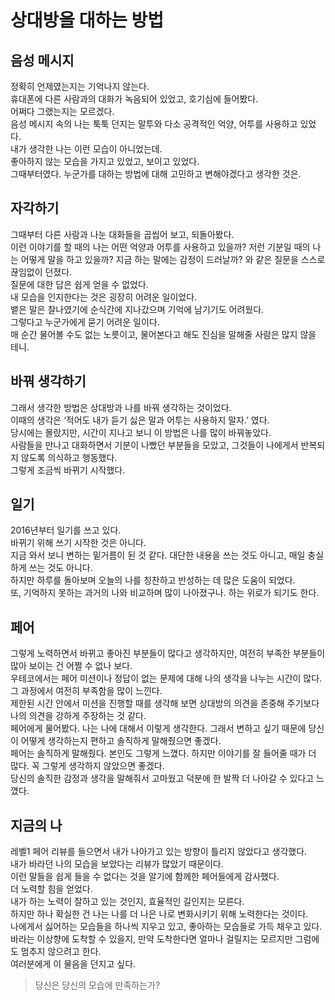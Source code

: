 # 상대방을 대하는 방법
## 음성 메시지
정확히 언제였는지는 기억나지 않는다.  
휴대폰에 다른 사람과의 대화가 녹음되어 있었고, 호기심에 들어봤다.  
어쩌다 그랬는지는 모르겠다.  
음성 메시지 속의 나는 툭툭 던지는 말투와 다소 공격적인 억양, 어투를 사용하고 있었다.  
내가 생각한 나는 이런 모습이 아니었는데.  
좋아하지 않는 모습을 가지고 있었고, 보이고 있었다.  
그때부터였다. 누군가를 대하는 방법에 대해 고민하고 변해야겠다고 생각한 것은.  

## 자각하기
그때부터 다른 사람과 나눈 대화들을 곱씹어 보고, 되돌아봤다.  
이런 이야기를 할 때의 나는 어떤 억양과 어투를 사용하고 있을까? 저런 기분일 때의 나는 어떻게 말을 하고 있을까? 지금 하는 말에는 감정이 드러날까? 와 같은 질문을 스스로 끊임없이 던졌다.  
질문에 대한 답은 쉽게 얻을 수 없었다.  
내 모습을 인지한다는 것은 굉장히 어려운 일이었다.  
뱉은 말은 찰나였기에 순식간에 지나갔으며 기억에 남기기도 어려웠다.  
그렇다고 누군가에게 묻기 어려운 일이다.  
매 순간 물어볼 수도 없는 노릇이고, 물어본다고 해도 진심을 말해줄 사람은 많지 않을 테니.  

## 바꿔 생각하기
그래서 생각한 방법은 상대방과 나를 바꿔 생각하는 것이었다.  
이때의 생각은 ‘적어도 내가 듣기 싫은 말과 어투는 사용하지 말자.’ 였다.  
당시에는 몰랐지만, 시간이 지나고 보니 이 방법은 나를 많이 바꿔놓았다.  
사람들을 만나고 대화하면서 기분이 나빴던 부분들을 모았고, 그것들이 나에게서 반복되지 않도록 의식하고 행동했다.  
그렇게 조금씩 바뀌기 시작했다.  

## 일기
2016년부터 일기를 쓰고 있다.  
바뀌기 위해 쓰기 시작한 것은 아니다.  
지금 와서 보니 변하는 밑거름이 된 것 같다.
대단한 내용을 쓰는 것도 아니고, 매일 충실하게 쓰는 것도 아니다.  
하지만 하루를 돌아보며 오늘의 나를 칭찬하고 반성하는 데 많은 도움이 되었다.  
또, 기억하지 못하는 과거의 나와 비교하며 많이 나아졌구나. 하는 위로가 되기도 한다.  

## 페어
그렇게 노력하면서 바뀌고 좋아진 부분들이 많다고 생각하지만, 여전히 부족한 부분들이 많아 보이는 건 어쩔 수 없나 보다.  
우테코에서는 페어 미션이나 정답이 없는 문제에 대해 나의 생각을 나누는 시간이 많다.  
그 과정에서 여전히 부족함을 많이 느낀다.  
제한된 시간 안에서 미션을 진행할 때를 생각해 보면 상대방의 의견을 존중해 주기보다 나의 의견을 강하게 주장하는 것 같다.  
페어에게 물어봤다. 나는 나에 대해서 이렇게 생각한다. 그래서 변하고 싶기 때문에 당신이 어떻게 생각하는지 편하고 솔직하게 말해줬으면 좋겠다.  
페어는 솔직하게 말해줬다. 본인도 그렇게 느꼈다. 하지만 이야기를 잘 들어줄 때가 더 많다. 꼭 그렇게 생각하지 않았으면 좋겠다.  
당신의 솔직한 감정과 생각을 말해줘서 고마웠고 덕분에 한 발짝 더 나아갈 수 있다고 느꼈다.  


## 지금의 나
레벨1 페어 리뷰를 들으면서 내가 나아가고 있는 방향이 틀리지 않았다고 생각했다.  
내가 바라던 나의 모습을 보았다는 리뷰가 많았기 때문이다.  
이런 말들을 쉽게 들을 수 없다는 것을 알기에 함께한 페어들에게 감사했다.  
더 노력할 힘을 얻었다.  
내가 하는 노력이 잘하고 있는 것인지, 효율적인 길인지는 모른다.  
하지만 하나 확실한 건 나는 나를 더 나은 나로 변화시키기 위해 노력한다는 것이다.  
나에게서 싫어하는 모습들을 하나씩 지우고 있고, 좋아하는 모습들로 가득 채우고 있다.  
바라는 이상향에 도착할 수 있을지, 만약 도착한다면 얼마나 걸릴지는 모르지만 그럼에도 멈추지 않으려고 한다.  
여러분에게 이 물음을 던지고 싶다.  
>당신은 당신의 모습에 만족하는가?